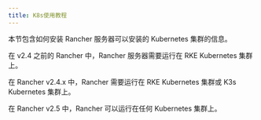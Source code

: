 ```yaml
---
title: K8s使用教程
---
```


本节包含如何安装 Rancher 服务器可以安装的 Kubernetes 集群的信息。

在 v2.4 之前的 Rancher 中，Rancher 服务器需要运行在 RKE Kubernetes 集群上。

在 Rancher v2.4.x 中，Rancher 需要运行在 RKE Kubernetes 集群或 K3s Kubernetes 集群上。

在 Rancher v2.5 中，Rancher 可以运行在任何 Kubernetes 集群上。
